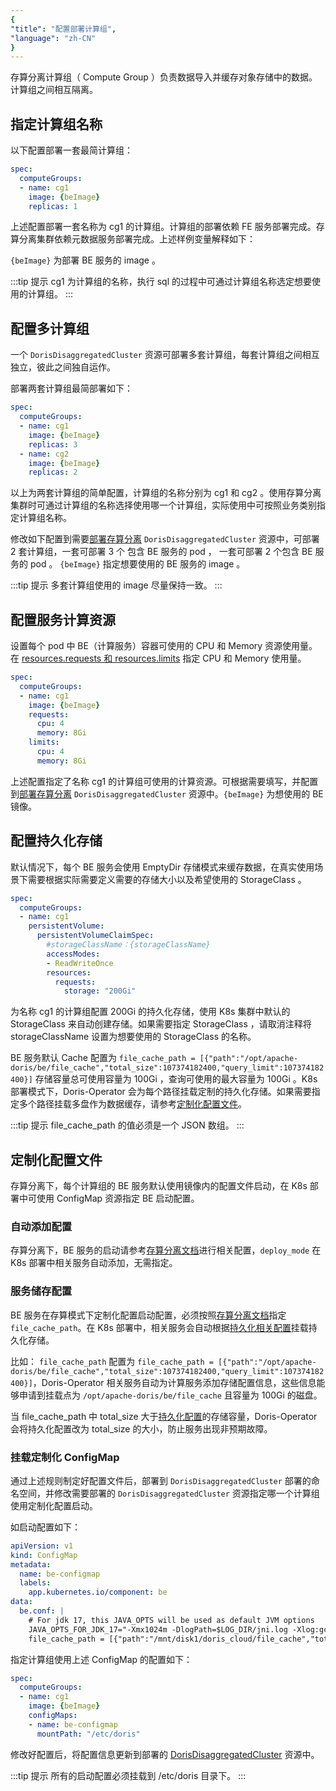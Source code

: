 ```yaml
---
{
"title": "配置部署计算组",
"language": "zh-CN"
}
---
```


<!-- 
Licensed to the Apache Software Foundation (ASF) under one
or more contributor license agreements.  See the NOTICE file
distributed with this work for additional information
regarding copyright ownership.  The ASF licenses this file
to you under the Apache License, Version 2.0 (the
"License"); you may not use this file except in compliance
with the License.  You may obtain a copy of the License at

  http://www.apache.org/licenses/LICENSE-2.0

Unless required by applicable law or agreed to in writing,
software distributed under the License is distributed on an
"AS IS" BASIS, WITHOUT WARRANTIES OR CONDITIONS OF ANY
KIND, either express or implied.  See the License for the
specific language governing permissions and limitations
under the License.
-->

存算分离计算组（ Compute Group ）负责数据导入并缓存对象存储中的数据。计算组之间相互隔离。

## 指定计算组名称

以下配置部署一套最简计算组：

```yaml
spec:
  computeGroups:
  - name: cg1
    image: {beImage}
    replicas: 1
```

上述配置部署一套名称为 cg1 的计算组。计算组的部署依赖 FE 服务部署完成。存算分离集群依赖元数据服务部署完成。上述样例变量解释如下：

`{beImage}` 为部署 BE 服务的 image 。

:::tip 提示
cg1 为计算组的名称，执行 sql 的过程中可通过计算组名称选定想要使用的计算组。
:::


## 配置多计算组

一个 `DorisDisaggregatedCluster` 资源可部署多套计算组，每套计算组之间相互独立，彼此之间独自运作。

部署两套计算组最简部署如下：

```yaml
spec:
  computeGroups:
  - name: cg1
    image: {beImage}
    replicas: 3
  - name: cg2
    image: {beImage}
    replicas: 2
```

以上为两套计算组的简单配置，计算组的名称分别为 cg1 和 cg2 。使用存算分离集群时可通过计算组的名称选择使用哪一个计算组，实际使用中可按照业务类别指定计算组名称。

修改如下配置到需要[部署存算分离](install-quickstart.md#第二步：快速部署存算分离集群) `DorisDisaggregatedCluster` 资源中，可部署 2 套计算组，一套可部署 3 个 包含 BE 服务的 pod ， 一套可部署 2 个包含 BE 服务的 pod 。 `{beImage}` 指定想要使用的 BE 服务的 image 。

:::tip 提示
多套计算组使用的 image 尽量保持一致。
:::

## 配置服务计算资源

设置每个 pod 中 BE（计算服务）容器可使用的 CPU 和 Memory 资源使用量。在 [resources.requests 和 resources.limits](https://kubernetes.io/docs/concepts/configuration/manage-resources-containers/#requests-and-limits) 指定 CPU 和 Memory 使用量。

```yaml
spec:
  computeGroups:
  - name: cg1
    image: {beImage}
    requests:
      cpu: 4
      memory: 8Gi
    limits:
      cpu: 4
      memory: 8Gi
```

上述配置指定了名称 cg1 的计算组可使用的计算资源。可根据需要填写，并配置到[部署存算分离](install-quickstart.md#第二步：快速部署存算分离集群) `DorisDisaggregatedCluster` 资源中。`{beImage}` 为想使用的 BE 镜像。

## 配置持久化存储

默认情况下，每个 BE 服务会使用 EmptyDir 存储模式来缓存数据，在真实使用场景下需要根据实际需要定义需要的存储大小以及希望使用的 StorageClass 。

```yaml
spec:
  computeGroups:
  - name: cg1
    persistentVolume:
      persistentVolumeClaimSpec:
        #storageClassName：{storageClassName}
        accessModes:
        - ReadWriteOnce
        resources:
          requests:
            storage: "200Gi"
```

为名称 cg1 的计算组配置 200Gi 的持久化存储，使用 K8s 集群中默认的 StorageClass 来自动创建存储。如果需要指定 StorageClass ，请取消注释将 storageClassName 设置为想要使用的 StorageClass 的名称。

BE 服务默认 Cache 配置为 `file_cache_path = [{"path":"/opt/apache-doris/be/file_cache","total_size":107374182400,"query_limit":107374182400}]` 存储容量总可使用容量为 100Gi ，查询可使用的最大容量为 100Gi 。K8s 部署模式下，Doris-Operator 会为每个路径挂载定制的持久化存储。如果需要指定多个路径挂载多盘作为数据缓存，请参考[定制化配置文件](config-cg.md#服务储存配置)。

:::tip 提示
file_cache_path 的值必须是一个 JSON 数组。
:::

## 定制化配置文件

存算分离下，每个计算组的 BE 服务默认使用镜像内的配置文件启动，在 K8s 部署中可使用 ConfigMap 资源指定 BE 启动配置。

### 自动添加配置

存算分离下，BE 服务的启动请参考[存算分离文档](../../../../compute-storage-decoupled/compilation-and-deployment.md)进行相关配置，`deploy_mode` 在 K8s 部署中相关服务自动添加，无需指定。

### 服务储存配置

BE 服务在存算模式下定制化配置启动配置，必须按照[存算分离文档](../../../../compute-storage-decoupled/compilation-and-deployment.md)指定 `file_cache_path`。在 K8s 部署中，相关服务会自动根据[持久化相关配置](config-cg.md#配置持久化存储)挂载持久化存储。

比如： `file_cache_path` 配置为 `file_cache_path = [{"path":"/opt/apache-doris/be/file_cache","total_size":107374182400,"query_limit":107374182400}]`，Doris-Operator 相关服务自动为计算服务添加存储配置信息，这些信息能够申请到挂载点为 `/opt/apache-doris/be/file_cache` 且容量为 100Gi 的磁盘。

当 file_cache_path 中 total_size 大于[持久化配置](config-cg.md#配置持久化存储)的存储容量，Doris-Operator 会将持久化配置改为 total_size 的大小，防止服务出现非预期故障。

### 挂载定制化 ConfigMap

通过上述规则制定好配置文件后，部署到 `DorisDisaggregatedCluster` 部署的命名空间，并修改需要部署的 `DorisDisaggregatedCluster` 资源指定哪一个计算组使用定制化配置启动。

如启动配置如下：

```yaml
apiVersion: v1
kind: ConfigMap
metadata:
  name: be-configmap
  labels:
    app.kubernetes.io/component: be
data:
  be.conf: |
    # For jdk 17, this JAVA_OPTS will be used as default JVM options
    JAVA_OPTS_FOR_JDK_17="-Xmx1024m -DlogPath=$LOG_DIR/jni.log -Xlog:gc*:$LOG_DIR/be.gc.log.$CUR_DATE:time,uptime:filecount=10,filesize=50M -Djavax.security.auth.useSubjectCredsOnly=false -Dsun.security.krb5.debug=true -Dsun.java.command=DorisBE -XX:-CriticalJNINatives -XX:+IgnoreUnrecognizedVMOptions --add-opens=java.base/java.lang=ALL-UNNAMED --add-opens=java.base/java.lang.invoke=ALL-UNNAMED --add-opens=java.base/java.lang.reflect=ALL-UNNAMED --add-opens=java.base/java.io=ALL-UNNAMED --add-opens=java.base/java.net=ALL-UNNAMED --add-opens=java.base/java.nio=ALL-UNNAMED --add-opens=java.base/java.util=ALL-UNNAMED --add-opens=java.base/java.util.concurrent=ALL-UNNAMED --add-opens=java.base/java.util.concurrent.atomic=ALL-UNNAMED --add-opens=java.base/sun.nio.ch=ALL-UNNAMED --add-opens=java.base/sun.nio.cs=ALL-UNNAMED --add-opens=java.base/sun.security.action=ALL-UNNAMED --add-opens=java.base/sun.util.calendar=ALL-UNNAMED --add-opens=java.security.jgss/sun.security.krb5=ALL-UNNAMED --add-opens=java.management/sun.management=ALL-UNNAMED"
    file_cache_path = [{"path":"/mnt/disk1/doris_cloud/file_cache","total_size":104857600000,"query_limit":10485760000}, {"path":"/mnt/disk2/doris_cloud/file_cache","total_size":104857600000,"query_limit":10485760000}]
```

指定计算组使用上述 ConfigMap 的配置如下：

```yaml
spec:
  computeGroups:
  - name: cg1
    image: {beImage}
    configMaps:
    - name: be-configmap
      mountPath: "/etc/doris"
```

修改好配置后，将配置信息更新到部署的 [DorisDisaggregatedCluster](install-quickstart.md#第二步：快速部署存算分离集群)  资源中。

:::tip 提示
所有的启动配置必须挂载到 /etc/doris 目录下。
::: 
